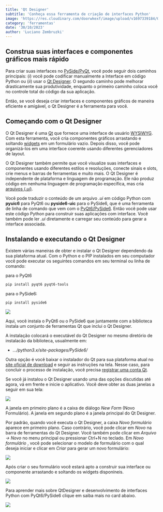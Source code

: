 ```yaml
---
title: 'Qt Designer'
subtitle: 'Conheça essa ferramenta de criação de interfaces Python'
image: 'https://res.cloudinary.com/doorwkexf/image/upload/v1697339184/QtDesigner_baupld.png'
category: 'ferramentas'
date: '30/10/2023'
author: 'Luciano Zembruzki'
---
```


## **Construa suas interfaces e componentes gráficos mais rápido**

Para criar suas interfaces no [PySide/PyQt](https://pythonsimplificado.com.br/2022/03/28/pyqt6-vs-pyside6/), você pode seguir dois caminhos principais: (_i_) você pode codificar manualmente a Interface em código Python ou (_ii_) usar o [Qt Designer](https://doc.qt.io/qt-6/qtdesigner-manual.html). O segundo caminho pode melhorar drasticamente sua produtividade, enquanto o primeiro caminho coloca você no controle total do código da sua aplicação.

Então, se você deseja criar interfaces e componentes gráficos de maneira eficiente e amigável, o Qt Designer é a ferramenta para você.

## **Começando com o Qt Designer**

O Qt Designer é uma [Qt](https://www.qt.io/) que fornece uma interface de usuário [WYSIWYG](https://en.wikipedia.org/wiki/WYSIWYG). Com esta ferramenta, você cria componentes gráficos arrastando e soltando [widgets](https://doc.qt.io/qt-5/qtwidgets-index.html) em um formulário vazio. Depois disso, você pode organizá-los em uma interface coerente usando diferentes gerenciadores de layout.

O Qt Designer também permite que você visualize suas interfaces e componentes usando diferentes estilos e resoluções, conecte sinais e slots, crie menus e barras de ferramentas e muito mais. O Qt Designer é independente de plataforma e linguagem de programação. Ele não produz código em nenhuma linguagem de programação específica, mas cria [arquivos (_.ui_)](https://doc.qt.io/qt-6/designer-ui-file-format.html).

Você pode traduzir o conteúdo de um arquivo _.ui_ em código Python com **pyuic6** para PyQt6 ou **pyside6-uic** para o PySide6, que é uma ferramenta de linha de comando que vem com o [PyQt6/PySide6](https://pythonsimplificado.com.br/2022/03/28/pyqt6-vs-pyside6/). Então você pode usar este código Python para construir suas aplicações com interface. Você também pode ler _.ui_ diretamente e carregar seu conteúdo para gerar a interface associada.

## **Instalando e executando o Qt Designer**

Existem várias maneiras de obter e instalar o Qt Designer dependendo da sua plataforma atual. Com o Python e o PIP instalados em seu computador você pode executar os seguintes comandos em seu terminal ou linha de comando:

para o PyQt6

```bash
pip install pyqt6 pyqt6-tools
```

para o PySide6:

```bash
pip install pyside6
```

[![](https://pythonsimplificado.com.br/wp-content/uploads/2022/03/banner-conheca-1024x576.png)](https://pythonsimplificado.com.br/curso-criando-aplicacoes-com-qtdesigner-e-pyside6/)

Aqui, você instala o PyQt6 ou o PySide6 que juntamente com a biblioteca instala um conjunto de ferramentas Qt que inclui o Qt Designer.

A instalação colocará o executável do Qt Designer no mesmo diretório de instalacão da biblioteca, usualmente em:

-   _.../python3.x/site-packages/PySide6/_

Outra opção é você baixar o instalador do Qt para sua plataforma atual no [site oficial de download](https://www.qt.io/download-qt-installer) e seguir as instruções na tela. Nesse caso, para concluir o processo de instalação, você precisa [registrar uma conta Qt](https://login.qt.io/register).

Se você já instalou o Qt Designer usando uma das opções discutidas até agora, vá em frente e inicie o aplicativo. Você deve obter as duas janelas a seguir em sua tela:

![](https://pythonsimplificado.com.br/wp-content/uploads/2022/03/qtdesigner-_-1024x640.png)

A janela em primeiro plano é a caixa de diálogo _New Form_ (Novo Formulário). A janela em segundo plano é a janela principal do Qt Designer.

Por padrão, quando você executa o Qt Designer, a caixa _Novo formulário_ aparece em primeiro plano. Caso contrário, você pode clicar em _Novo_ na barra de ferramentas do Qt Designer. Você também pode clicar em _Arquivo → Novo_ no menu principal ou pressionar Ctrl+N no teclado. Em _Novo formulário_ , você pode selecionar o modelo de formulário com o qual deseja iniciar e clicar em _Criar_ para gerar um novo formulário:

![](https://pythonsimplificado.com.br/wp-content/uploads/2022/03/create.gif)

Após criar o seu formulário você estará apto a construir sua interface ou componente arrastando e soltando os widgets disponíneis.

![](https://pythonsimplificado.com.br/wp-content/uploads/2022/03/widgets.gif)

Para aprender mais sobre QtDesigner e desenvolvimento de interfaces Python com PyQt6/PySide6 clique em saiba mais no card abaixo.

[![](https://pythonsimplificado.com.br/wp-content/uploads/2022/03/banner-conheca-1024x576.png)](https://pythonsimplificado.com.br/curso-criando-aplicacoes-com-qtdesigner-e-pyside6/)
